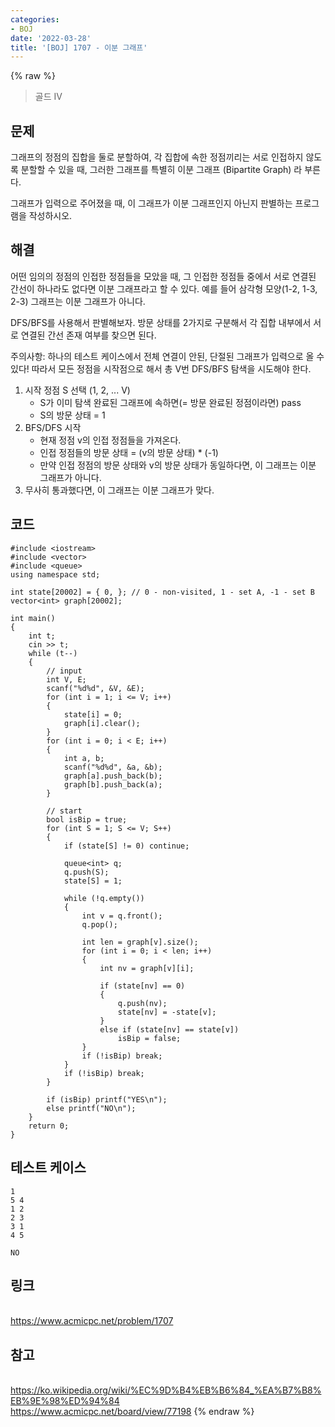 ```yaml
---
categories:
- BOJ
date: '2022-03-28'
title: '[BOJ] 1707 - 이분 그래프'
---
```


{% raw %}
> 골드 IV<br>

## 문제
그래프의 정점의 집합을 둘로 분할하여, 각 집합에 속한 정점끼리는 서로 인접하지 않도록 분할할 수 있을 때, 그러한 그래프를 특별히 이분 그래프 (Bipartite Graph) 라 부른다.

그래프가 입력으로 주어졌을 때, 이 그래프가 이분 그래프인지 아닌지 판별하는 프로그램을 작성하시오.

##  해결
어떤 임의의 정점의 인접한 정점들을 모았을 때, 그 인접한 정점들 중에서 서로 연결된 간선이 하나라도 없다면 이분 그래프라고 할 수 있다. 예를 들어 삼각형 모양(1-2, 1-3, 2-3) 그래프는 이분 그래프가 아니다.

DFS/BFS를 사용해서 판별해보자. 방문 상태를 2가지로 구분해서 각 집합 내부에서 서로 연결된 간선 존재 여부를 찾으면 된다.

주의사항: 하나의 테스트 케이스에서 전체 연결이 안된, 단절된 그래프가 입력으로 올 수 있다! 따라서 모든 정점을 시작점으로 해서 총 V번 DFS/BFS 탐색을 시도해야 한다.

1. 시작 정점 S 선택 (1, 2, ... V)
	- S가 이미 탐색 완료된 그래프에 속하면(= 방문 완료된 정점이라면) pass
	- S의 방문 상태 = 1
2. BFS/DFS 시작
	- 현재 정점 v의 인접 정점들을 가져온다.
	- 인접 정점들의 방문 상태 = (v의 방문 상태) * (-1)
	- 만약 인접 정점의 방문 상태와 v의 방문 상태가 동일하다면, 이 그래프는 이분 그래프가 아니다.
3. 무사히 통과했다면, 이 그래프는 이분 그래프가 맞다.

## 코드
```
#include <iostream>
#include <vector>
#include <queue>
using namespace std;

int state[20002] = { 0, }; // 0 - non-visited, 1 - set A, -1 - set B
vector<int> graph[20002];

int main()
{
	int t;
	cin >> t;
	while (t--)
	{
		// input
		int V, E;
		scanf("%d%d", &V, &E);
		for (int i = 1; i <= V; i++)
		{
			state[i] = 0;
			graph[i].clear();
		}
		for (int i = 0; i < E; i++)
		{
			int a, b;
			scanf("%d%d", &a, &b);
			graph[a].push_back(b);
			graph[b].push_back(a);
		}

		// start
		bool isBip = true;
		for (int S = 1; S <= V; S++)
		{
			if (state[S] != 0) continue;

			queue<int> q;
			q.push(S);
			state[S] = 1;

			while (!q.empty())
			{
				int v = q.front();
				q.pop();

				int len = graph[v].size();
				for (int i = 0; i < len; i++)
				{
					int nv = graph[v][i];

					if (state[nv] == 0)
					{
						q.push(nv);
						state[nv] = -state[v];
					}
					else if (state[nv] == state[v])
						isBip = false;
				}
				if (!isBip) break;
			}
			if (!isBip) break;
		}

		if (isBip) printf("YES\n");
		else printf("NO\n");
	}
	return 0;
}
```

## 테스트 케이스
```
1  
5 4  
1 2  
2 3  
3 1  
4 5  

NO
```

## 링크
<br>https://www.acmicpc.net/problem/1707

## 참고
<br>https://ko.wikipedia.org/wiki/%EC%9D%B4%EB%B6%84_%EA%B7%B8%EB%9E%98%ED%94%84
<br>https://www.acmicpc.net/board/view/77198
{% endraw %}